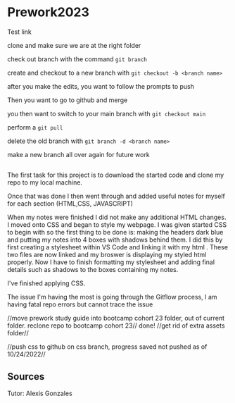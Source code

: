# Prework2023
Test link

clone and make sure we are at the right folder

check out branch with the command ```git branch```

create and checkout to a new branch with ```git checkout -b <branch name>```

after you make the edits, you want to follow the prompts to push

Then you want to go to github and merge

you then want to switch to your main branch with ```git checkout main```

perform a ```git pull```

delete the old branch with ```git branch -d <branch name>```

make a new branch all over again for future work 

## 
The first task for this project is to download the started code and clone my repo to my local machine. 

Once that was done I then went through and added useful notes for myself for each section (HTML,CSS, JAVASCRIPT)

When my notes were finished I did not make any additional HTML changes. I moved onto CSS and began to style my webpage. 
I was given started CSS to begin with so the first thing to be done is: making the headers dark blue and putting my notes into 4 boxes with shadows behind them. 
I did this by first creating a stylesheet within VS Code and linking it with my html . These two files are now linked and my broswer is displaying my styled html properly. 
Now I have to finish formatting my stylesheet and adding final details such as shadows to the boxes containing my notes. 

I've finished applying CSS. 

The issue I'm having the most is going through the Gitflow process, I am having fatal repo errors but cannot trace the issue 

//move prework study guide into bootcamp cohort 23 folder, out of current folder. reclone repo to bootcamp cohort 23// done!
//get rid of extra assets folder// 

//push css to github on css branch, progress saved not pushed as of 10/24/2022// 

## Sources

Tutor: Alexis Gonzales 



